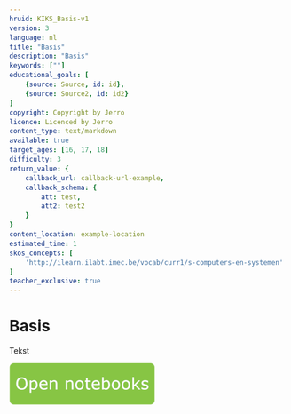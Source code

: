 ```yaml
---
hruid: KIKS_Basis-v1
version: 3
language: nl
title: "Basis"
description: "Basis"
keywords: [""]
educational_goals: [
    {source: Source, id: id}, 
    {source: Source2, id: id2}
]
copyright: Copyright by Jerro
licence: Licenced by Jerro
content_type: text/markdown
available: true
target_ages: [16, 17, 18]
difficulty: 3
return_value: {
    callback_url: callback-url-example,
    callback_schema: {
        att: test,
        att2: test2
    }
}
content_location: example-location
estimated_time: 1
skos_concepts: [
    'http://ilearn.ilabt.imec.be/vocab/curr1/s-computers-en-systemen'
]
teacher_exclusive: true
---
```


# Basis
Tekst 

[![](embed/Knop.png "Knop")](https://kiks.ilabt.imec.be/jupyterhub/?id=1710 "Basis")